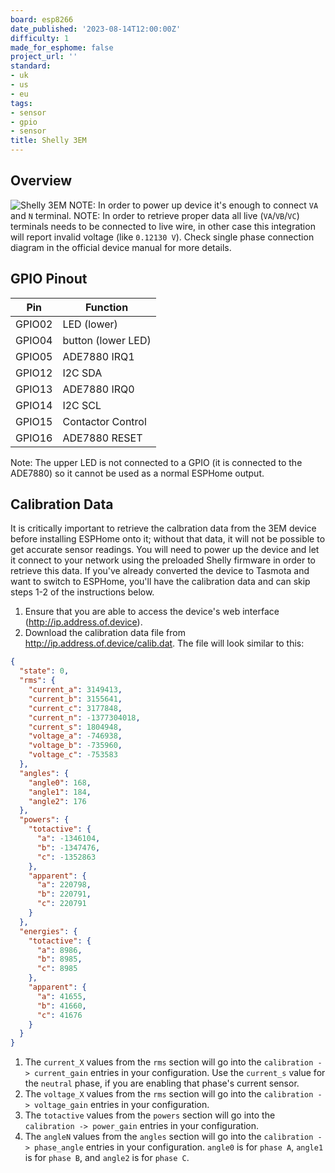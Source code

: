 ```yaml
---
board: esp8266
date_published: '2023-08-14T12:00:00Z'
difficulty: 1
made_for_esphome: false
project_url: ''
standard:
- uk
- us
- eu
tags:
- sensor
- gpio
- sensor
title: Shelly 3EM
---
```


## Overview

![Shelly 3EM](shelly-3em.webp "Shelly 3EM")
NOTE: In order to power up device it's enough to connect `VA` and `N` terminal.
NOTE: In order to retrieve proper data all live (`VA`/`VB`/`VC`) terminals needs to be connected to live wire, in other case this integration will report invalid voltage (like `0.12130 V`). Check single phase connection diagram in the official device manual for more details.

## GPIO Pinout

| Pin    | Function           |
| ------ | ------------------ |
| GPIO02 | LED (lower)        |
| GPIO04 | button (lower LED) |
| GPIO05 | ADE7880 IRQ1       |
| GPIO12 | I2C SDA            |
| GPIO13 | ADE7880 IRQ0       |
| GPIO14 | I2C SCL            |
| GPIO15 | Contactor Control  |
| GPIO16 | ADE7880 RESET      |
Note: The upper LED is not connected to a GPIO (it is connected to the
ADE7880) so it cannot be used as a normal ESPHome output.

## Calibration Data

It is critically important to retrieve the calbration data from the
3EM device before installing ESPHome onto it; without that data, it
will not be possible to get accurate sensor readings. You will need to
power up the device and let it connect to your network using the
preloaded Shelly firmware in order to retrieve this data. If you've
already converted the device to Tasmota and want to switch to ESPHome,
you'll have the calibration data and can skip steps 1-2 of the
instructions below.
1. Ensure that you are able to access the device's web interface
   (http://ip.address.of.device).
1. Download the calibration data file from
   http://ip.address.of.device/calib.dat. The file will look similar
   to this:
```json
{
  "state": 0,
  "rms": {
    "current_a": 3149413,
    "current_b": 3155641,
    "current_c": 3177848,
    "current_n": -1377304018,
    "current_s": 1804948,
    "voltage_a": -746938,
    "voltage_b": -735960,
    "voltage_c": -753583
  },
  "angles": {
    "angle0": 168,
    "angle1": 184,
    "angle2": 176
  },
  "powers": {
    "totactive": {
      "a": -1346104,
      "b": -1347476,
      "c": -1352863
    },
    "apparent": {
      "a": 220798,
      "b": 220791,
      "c": 220791
    }
  },
  "energies": {
    "totactive": {
      "a": 8986,
      "b": 8985,
      "c": 8985
    },
    "apparent": {
      "a": 41655,
      "b": 41660,
      "c": 41676
    }
  }
}
```
1. The `current_X` values from the `rms` section will go into the
   `calibration -> current_gain` entries in your configuration. Use the
   `current_s` value for the `neutral` phase, if you are enabling that
   phase's current sensor.
1. The `voltage_X` values from the `rms` section will go into the
   `calibration -> voltage_gain` entries in your configuration.
1. The `totactive` values from the `powers` section will go into the
   `calibration -> power_gain` entries in your configuration.
1. The `angleN` values from the `angles` section will go into the
   `calibration -> phase_angle` entries in your configuration.
   `angle0` is for `phase A`, `angle1` is for `phase B`, and `angle2`
   is for `phase C`.